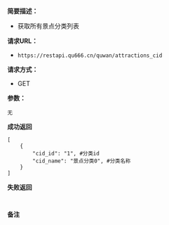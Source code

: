  
**简要描述：** 

- 获取所有景点分类列表

**请求URL：** 
- ` https://restapi.qu666.cn/quwan/attractions_cid `
  
**请求方式：**
- GET 

**参数：** 
```
无

```




 **成功返回**
```
[
    {
        "cid_id": "1", #分类id
        "cid_name": "景点分类0", #分类名称
    }
]
```

 **失败返回** 

```


```

 **备注** 

